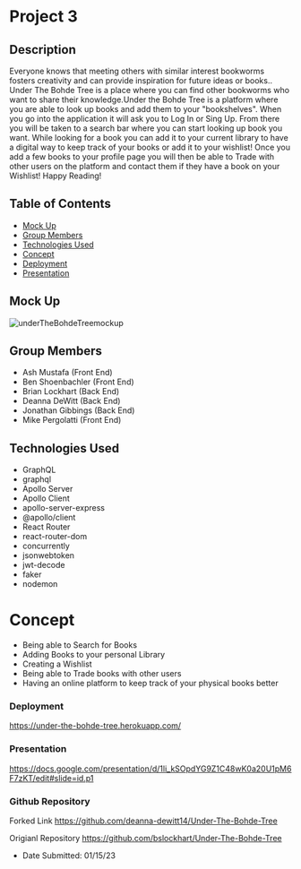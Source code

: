 # Project 3

## Description

Everyone knows that meeting others with similar interest bookworms fosters creativity and can provide inspiration for future ideas or books.. Under The Bohde Tree is a place where you can find other bookworms who want to share their knowledge.Under the Bohde Tree is a platform where you are able to look up books and add them to your "bookshelves". When you go into the application it will ask you to Log In or Sing Up. From there you will be taken to a search bar where you can start looking up book you want. While looking for a book you can add it to your current library to have a digital way to keep track of your books or add it to your wishlist! Once you add a few books to your profile page you will then be able to Trade with other users on the platform and contact them if they have a book on your Wishlist! Happy Reading!

## Table of Contents

- [Mock Up](#Mock-Up)
- [Group Members](#Group-Members)
- [Technologies Used](#Technologies-Used)
- [Concept](#Concept)
- [Deployment](#Deployment)
- [Presentation](#Presentation)


## Mock Up

![underTheBohdeTreemockup](https://user-images.githubusercontent.com/109932251/212574526-3b6dd2bb-7830-4ffc-bbbf-19872fe1c17e.png)


## Group Members

- Ash Mustafa (Front End)
- Ben Shoenbachler (Front End)
- Brian Lockhart (Back End)
- Deanna DeWitt (Back End)
- Jonathan Gibbings (Back End)
- Mike Pergolatti (Front End)

## Technologies Used

- GraphQL
- graphql
- Apollo Server
- Apollo Client
- apollo-server-express
- @apollo/client
- React Router
- react-router-dom
- concurrently
- jsonwebtoken
- jwt-decode
- faker
- nodemon

# Concept

- Being able to Search for Books
- Adding Books to your personal Library
- Creating a Wishlist
- Being able to Trade books with other users
- Having an online platform to keep track of your physical books better

### Deployment

https://under-the-bohde-tree.herokuapp.com/

### Presentation

https://docs.google.com/presentation/d/1li_kSOpdYG9Z1C48wK0a20U1pM6F7zKT/edit#slide=id.p1

### Github Repository

Forked Link
https://github.com/deanna-dewitt14/Under-The-Bohde-Tree

Origianl Repository
https://github.com/bslockhart/Under-The-Bohde-Tree

- Date Submitted: 01/15/23
